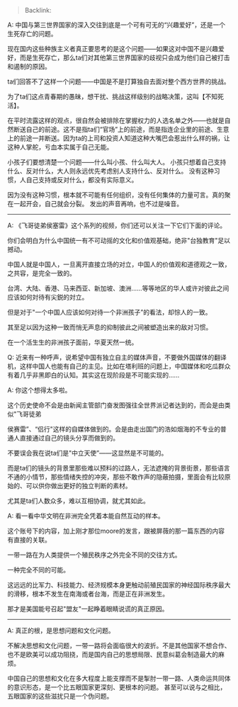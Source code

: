 > Backlink: 

A: 中国与第三世界国家的深入交往到底是一个可有可无的“兴趣爱好”，还是一个生死存亡的问题。

现在国内这些种族主义者真正要思考的是这个问题——如果这对中国不是兴趣爱好，而是生死存亡，那么ta们对其他第三世界国家的歧视只会成为他们自己被打击和遏制的原因。

ta们回答不了这样一个问题——中国是不是打算独自去面对整个西方世界的挑战。

为了ta们这点青春期的愚昧，想干扰、挑战这样级别的战略决策，这叫【不知死活】。 

在平时流露这样的观点，很自然会被排除在掌握权力的人选名单之外——也就是自然断送自己的前途。这不是指ta们“官场”上的前途，而是指连企业里的前途、生意上的前途一并断送。因为ta的上司和投资人知道这种大嘴巴会惹出什么样的祸，让这种人掌舵，亏血本实属于自己无能。 

小孩子们要想清楚一个问题——什么叫小孩、什么叫大人。 小孩只想着自己支持什么、反对什么，大人则永远优先考虑别人支持什么、反对什么。 没有这种习惯，人自己支持或反对什么，都没有实际意义。

因为没有这种习惯，根本就不可能有任何组织，没有任何集体的力量可言。真的聚在一起开会，自己就会分裂。 发出的声音再响，也不过是噪音。

---

A: 《飞哥徒弟侯塞雷》这个系列的视频，你们还可以关注一下它们下面的评论。

你们会明白为什么中国统一有不可动摇的文化和价值观基础，绝非"台独教育"足以撼动。

中国人就是中国人，一旦离开直接立场的对立，中国人的价值观和道德观之一致，之共容，是完全一致的。

台湾、大陆、香港、马来西亚、新加坡、澳洲……等等地区的华人或许对彼此之间应该如何対待有尖鋭的対立。

但是对于"一个中国人应该如何对待一个非洲孩子”的看法，却悰人的一致。

其至足以因为这种一致而悄无声息的抑制彼此之间被塑造出来的敌对习惯。

在一个活生生的非洲孩子面前，华夏天然一统。

Q: 近来有一种呼声，说希望中国有独立自主的媒体声音，不要做外国媒体的翻译机，这样中国人也能有自己的主见。比如在塔利班的问题上，中国媒体和吃瓜群众有着几乎非黑即白的认知。其实这在现阶段是不可能实现的......

A: 你这个想得太多啦。

这个历史使命不会是由新闻主管部门奋发图强往全世界派记者达到的，而会是由类似"飞哥徒弟

侯赛雷”、“侣行"这样的自媒体做到的。会是由走出国门的浩如烟海的不专业的普通人直接通过自己的镜头分享而做到的。

不要误会我在说ta们是"中立天使”——这显然是不可能的。

而是ta们的镜头的背景里那些难以预料的过路人，无法遮掩的背景街景，那些语言不通的小情节，那些情绪失控的冲突，那些不敢作声的隐蔽拍摄，里面会有比较原始的、可以供你做出更好的独立判断的素材。

尤其是ta们人数众多，难以互相协调，就尤其如此。

A: 看一看中华文明在非洲完全凭着本能自然互动的样本。

这个账号下的内容，加上刚才那位moore的发言，跟被屏薇的那一篇东西的内容有直接的关联。

一带一路在为人类提供一个殖民秩序之外完全不同的交往方式。

一种完全不同的可能。

这远远的比军力、科技能力、经济规模本身更触动前殖民国家的神经国际秩序最大的滑移，根本不发生在南海或者台海，而是正在非洲发生。

那才是美国能号召起"盟友"一起睁着眼睛说谎的真正原因。

---

A: 真正的根，是思想问题和文化问题。 

不解决思想和文化问题，一带一路将会面临很大的波折。不是其他国家不想合作、也不是欧美可以成功阻挠，而是国内自己的思想局限、民意纠葛会制造最大的麻烦。 

中国自己的思想和文化在多大程度上能支撑而不是掣肘一带一路、人类命运共同体的意识形态，是一个比五眼国家更深刻、更根本的问题。 甚至可以说与之相比，五眼国家的这些滋扰只是一个伪问题。
